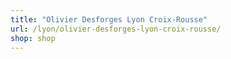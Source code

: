 ```yaml
---
title: "Olivier Desforges Lyon Croix-Rousse"
url: /lyon/olivier-desforges-lyon-croix-rousse/
shop: shop
---
```

